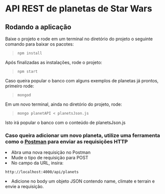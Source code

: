 # API REST de planetas de Star Wars
## Rodando a aplicação


<p>Baixe o projeto e rode em um terminal no diretório do projeto o seguinte comando para baixar os pacotes: </p>

>`npm install`
<p>Após finalizadas as instalações, rode o projeto:</p>

>`npm start`
<p>Caso queira popular o banco com alguns exemplos de planetas já prontos, primeiro rode:</p>

> `mongod`
<p>Em um novo terminal, ainda no diretório do projeto, rode:</p>

> `mongo planetAPI < planetsJson.js`
<p>Isto irá popular o banco com o conteúdo de planetsJson.js</p>

### Caso queira adicionar um novo planeta, utilize uma ferramenta como o [Postman](https://www.postman.com/downloads/) para enviar as requisições HTTP
<li>Abra uma nova requisição no Postman</li>
<li>Mude o tipo de requisição para POST</li>
<li>No campo da URL, insira:</li>

`http://localhost:4000/api/planets`
<li>Adicione no body um objeto JSON contendo name, climate e terrain e envie a requisição.</li>
